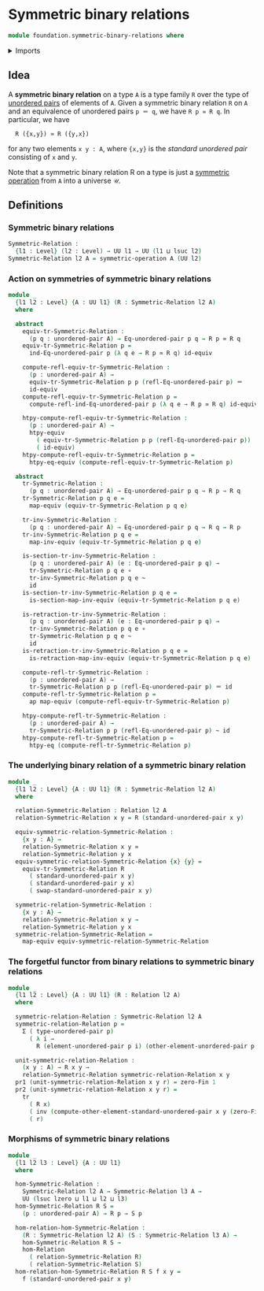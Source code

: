 # Symmetric binary relations

```agda
module foundation.symmetric-binary-relations where
```

<details><summary>Imports</summary>

```agda
open import foundation.action-on-identifications-functions
open import foundation.binary-relations
open import foundation.dependent-pair-types
open import foundation.equivalence-extensionality
open import foundation.morphisms-binary-relations
open import foundation.symmetric-operations
open import foundation.universe-levels
open import foundation.unordered-pairs

open import foundation-core.equivalences
open import foundation-core.function-extensionality
open import foundation-core.function-types
open import foundation-core.homotopies
open import foundation-core.identity-types
open import foundation-core.transport-along-identifications

open import univalent-combinatorics.standard-finite-types
```

</details>

## Idea

A **symmetric binary relation** on a type `A` is a type family `R` over the type
of [unordered pairs](foundation.unordered-pairs.md) of elements of `A`. Given a
symmetric binary relation `R` on `A` and an equivalence of unordered pairs
`p ＝ q`, we have `R p ≃ R q`. In particular, we have

```text
  R ({x,y}) ≃ R ({y,x})
```

for any two elements `x y : A`, where `{x,y}` is the _standard unordered pair_
consisting of `x` and `y`.

Note that a symmetric binary relation R on a type is just a
[symmetric operation](foundation.symmetric-operations.md) from `A` into a
universe `𝒰`.

## Definitions

### Symmetric binary relations

```agda
Symmetric-Relation :
  {l1 : Level} (l2 : Level) → UU l1 → UU (l1 ⊔ lsuc l2)
Symmetric-Relation l2 A = symmetric-operation A (UU l2)
```

### Action on symmetries of symmetric binary relations

```agda
module _
  {l1 l2 : Level} {A : UU l1} (R : Symmetric-Relation l2 A)
  where

  abstract
    equiv-tr-Symmetric-Relation :
      (p q : unordered-pair A) → Eq-unordered-pair p q → R p ≃ R q
    equiv-tr-Symmetric-Relation p =
      ind-Eq-unordered-pair p (λ q e → R p ≃ R q) id-equiv

    compute-refl-equiv-tr-Symmetric-Relation :
      (p : unordered-pair A) →
      equiv-tr-Symmetric-Relation p p (refl-Eq-unordered-pair p) ＝
      id-equiv
    compute-refl-equiv-tr-Symmetric-Relation p =
      compute-refl-ind-Eq-unordered-pair p (λ q e → R p ≃ R q) id-equiv

    htpy-compute-refl-equiv-tr-Symmetric-Relation :
      (p : unordered-pair A) →
      htpy-equiv
        ( equiv-tr-Symmetric-Relation p p (refl-Eq-unordered-pair p))
        ( id-equiv)
    htpy-compute-refl-equiv-tr-Symmetric-Relation p =
      htpy-eq-equiv (compute-refl-equiv-tr-Symmetric-Relation p)

  abstract
    tr-Symmetric-Relation :
      (p q : unordered-pair A) → Eq-unordered-pair p q → R p → R q
    tr-Symmetric-Relation p q e =
      map-equiv (equiv-tr-Symmetric-Relation p q e)

    tr-inv-Symmetric-Relation :
      (p q : unordered-pair A) → Eq-unordered-pair p q → R q → R p
    tr-inv-Symmetric-Relation p q e =
      map-inv-equiv (equiv-tr-Symmetric-Relation p q e)

    is-section-tr-inv-Symmetric-Relation :
      (p q : unordered-pair A) (e : Eq-unordered-pair p q) →
      tr-Symmetric-Relation p q e ∘
      tr-inv-Symmetric-Relation p q e ~
      id
    is-section-tr-inv-Symmetric-Relation p q e =
      is-section-map-inv-equiv (equiv-tr-Symmetric-Relation p q e)

    is-retraction-tr-inv-Symmetric-Relation :
      (p q : unordered-pair A) (e : Eq-unordered-pair p q) →
      tr-inv-Symmetric-Relation p q e ∘
      tr-Symmetric-Relation p q e ~
      id
    is-retraction-tr-inv-Symmetric-Relation p q e =
      is-retraction-map-inv-equiv (equiv-tr-Symmetric-Relation p q e)

    compute-refl-tr-Symmetric-Relation :
      (p : unordered-pair A) →
      tr-Symmetric-Relation p p (refl-Eq-unordered-pair p) ＝ id
    compute-refl-tr-Symmetric-Relation p =
      ap map-equiv (compute-refl-equiv-tr-Symmetric-Relation p)

    htpy-compute-refl-tr-Symmetric-Relation :
      (p : unordered-pair A) →
      tr-Symmetric-Relation p p (refl-Eq-unordered-pair p) ~ id
    htpy-compute-refl-tr-Symmetric-Relation p =
      htpy-eq (compute-refl-tr-Symmetric-Relation p)
```

### The underlying binary relation of a symmetric binary relation

```agda
module _
  {l1 l2 : Level} {A : UU l1} (R : Symmetric-Relation l2 A)
  where

  relation-Symmetric-Relation : Relation l2 A
  relation-Symmetric-Relation x y = R (standard-unordered-pair x y)

  equiv-symmetric-relation-Symmetric-Relation :
    {x y : A} →
    relation-Symmetric-Relation x y ≃
    relation-Symmetric-Relation y x
  equiv-symmetric-relation-Symmetric-Relation {x} {y} =
    equiv-tr-Symmetric-Relation R
      ( standard-unordered-pair x y)
      ( standard-unordered-pair y x)
      ( swap-standard-unordered-pair x y)

  symmetric-relation-Symmetric-Relation :
    {x y : A} →
    relation-Symmetric-Relation x y →
    relation-Symmetric-Relation y x
  symmetric-relation-Symmetric-Relation =
    map-equiv equiv-symmetric-relation-Symmetric-Relation
```

### The forgetful functor from binary relations to symmetric binary relations

```agda
module _
  {l1 l2 : Level} {A : UU l1} (R : Relation l2 A)
  where

  symmetric-relation-Relation : Symmetric-Relation l2 A
  symmetric-relation-Relation p =
    Σ ( type-unordered-pair p)
      ( λ i →
        R (element-unordered-pair p i) (other-element-unordered-pair p i))

  unit-symmetric-relation-Relation :
    (x y : A) → R x y →
    relation-Symmetric-Relation symmetric-relation-Relation x y
  pr1 (unit-symmetric-relation-Relation x y r) = zero-Fin 1
  pr2 (unit-symmetric-relation-Relation x y r) =
    tr
      ( R x)
      ( inv (compute-other-element-standard-unordered-pair x y (zero-Fin 1)))
      ( r)
```

### Morphisms of symmetric binary relations

```agda
module _
  {l1 l2 l3 : Level} {A : UU l1}
  where

  hom-Symmetric-Relation :
    Symmetric-Relation l2 A → Symmetric-Relation l3 A →
    UU (lsuc lzero ⊔ l1 ⊔ l2 ⊔ l3)
  hom-Symmetric-Relation R S =
    (p : unordered-pair A) → R p → S p

  hom-relation-hom-Symmetric-Relation :
    (R : Symmetric-Relation l2 A) (S : Symmetric-Relation l3 A) →
    hom-Symmetric-Relation R S →
    hom-Relation
      ( relation-Symmetric-Relation R)
      ( relation-Symmetric-Relation S)
  hom-relation-hom-Symmetric-Relation R S f x y =
    f (standard-unordered-pair x y)
```

